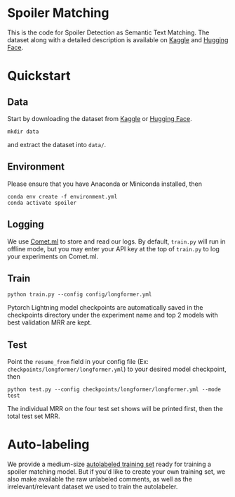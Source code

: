 # Spoiler Matching
This is the code for Spoiler Detection as Semantic Text Matching. The dataset along with a detailed description is available on [Kaggle](https://www.kaggle.com/datasets/bobotran/spoiler-matching) and [Hugging Face](https://huggingface.co/datasets/bobotran/spoiler-matching).

# Quickstart
## Data
Start by downloading the dataset from [Kaggle](https://www.kaggle.com/datasets/bobotran/spoiler-matching) or [Hugging Face](https://huggingface.co/datasets/bobotran/spoiler-matching).

    mkdir data

and extract the dataset into `data/`.

## Environment
Please ensure that you have Anaconda or Miniconda installed, then

    conda env create -f environment.yml
    conda activate spoiler

## Logging
We use [Comet.ml](https://www.comet.com/docs/quick-start/) to store and read our logs. By default, `train.py` will run in offline mode, but you may enter your API key at the top of `train.py` to log your experiments on Comet.ml.

## Train

    python train.py --config config/longformer.yml

Pytorch Lightning model checkpoints are automatically saved in the checkpoints directory under the experiment name and top 2 models with best validation MRR are kept.

## Test
Point the `resume_from` field in your config file (Ex: `checkpoints/longformer/longformer.yml`) to your desired model checkpoint, then

    python test.py --config checkpoints/longformer/longformer.yml --mode test

The individual MRR on the four test set shows will be printed first, then the total test set MRR.

# Auto-labeling
We provide a medium-size [autolabeled training set](https://www.kaggle.com/datasets/bobotran/spoiler-matching?select=matching) ready for training a spoiler matching model. But if you'd like to create your own training set, we also make available the raw unlabeled comments, as well as the irrelevant/relevant dataset we used to train the autolabeler.